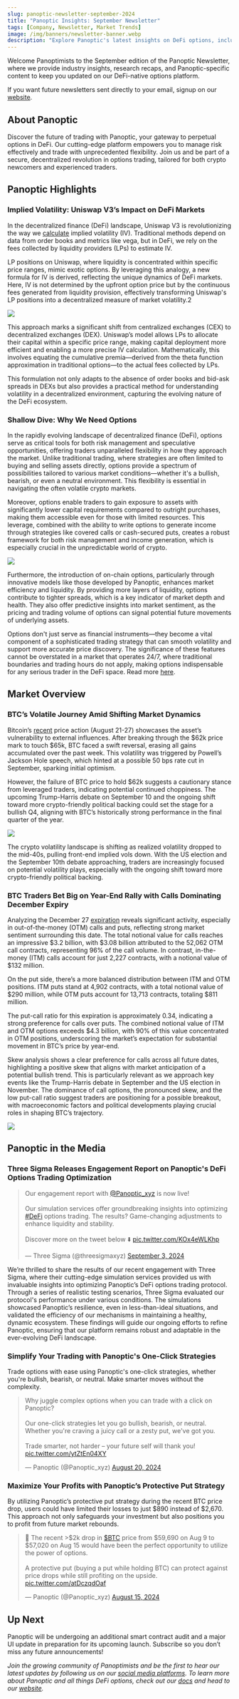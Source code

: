 ```yaml
---
slug: panoptic-newsletter-september-2024
title: "Panoptic Insights: September Newsletter"
tags: [Company, Newsletter, Market Trends]
image: /img/banners/newsletter-banner.webp
description: "Explore Panoptic's latest insights on DeFi options, including Uniswap V3's impact on implied volatility, bullish sentiment heading into Q4, and upcoming platform updates in our September newsletter."
---
```


Welcome Panoptimists to the September edition of the Panoptic Newsletter, where we provide industry insights, research recaps, and Panoptic-specific content to keep you updated on our DeFi-native options platform.

  

If you want future newsletters sent directly to your email, signup on our [website](https://panoptic.xyz/).

  

## About Panoptic

Discover the future of trading with Panoptic, your gateway to perpetual options in DeFi. Our cutting-edge platform empowers you to manage risk effectively and trade with unprecedented flexibility. Join us and be part of a secure, decentralized revolution in options trading, tailored for both crypto newcomers and experienced traders.

  

## Panoptic Highlights

### Implied Volatility: Uniswap V3’s Impact on DeFi Markets

In the decentralized finance (DeFi) landscape, Uniswap V3 is revolutionizing the way we [calculate](https://panoptic.xyz/research/new-formulation-implied-volatility) implied volatility (IV). Traditional methods depend on data from order books and metrics like vega, but in DeFi, we rely on the fees collected by liquidity providers (LPs) to estimate IV.

  

LP positions on Uniswap, where liquidity is concentrated within specific price ranges, mimic exotic options. By leveraging this analogy, a new formula for IV is derived, reflecting the unique dynamics of DeFi markets. Here, IV is not determined by the upfront option price but by the continuous fees generated from liquidity provision, effectively transforming Uniswap's LP positions into a decentralized measure of market volatility.2

![](./01.png)
  

This approach marks a significant shift from centralized exchanges (CEX) to decentralized exchanges (DEX). Uniswap’s model allows LPs to allocate their capital within a specific price range, making capital deployment more efficient and enabling a more precise IV calculation. Mathematically, this involves equating the cumulative premia—derived from the theta function approximation in traditional options—to the actual fees collected by LPs.

  

This formulation not only adapts to the absence of order books and bid-ask spreads in DEXs but also provides a practical method for understanding volatility in a decentralized environment, capturing the evolving nature of the DeFi ecosystem.

  

### Shallow Dive: Why We Need Options

 In the rapidly evolving landscape of decentralized finance (DeFi), options serve as critical tools for both risk management and speculative opportunities, offering traders unparalleled flexibility in how they approach the market. Unlike traditional trading, where strategies are often limited to buying and selling assets directly, options provide a spectrum of possibilities tailored to various market conditions—whether it's a bullish, bearish, or even a neutral environment. This flexibility is essential in navigating the often volatile crypto markets.

Moreover, options enable traders to gain exposure to assets with significantly lower capital requirements compared to outright purchases, making them accessible even for those with limited resources. This leverage, combined with the ability to write options to generate income through strategies like covered calls or cash-secured puts, creates a robust framework for both risk management and income generation, which is especially crucial in the unpredictable world of crypto.

![](./02.png)

Furthermore, the introduction of on-chain options, particularly through innovative models like those developed by Panoptic, enhances market efficiency and liquidity. By providing more layers of liquidity, options contribute to tighter spreads, which is a key indicator of market depth and health. They also offer predictive insights into market sentiment, as the pricing and trading volume of options can signal potential future movements of underlying assets.

Options don't just serve as financial instruments—they become a vital component of a sophisticated trading strategy that can smooth volatility and support more accurate price discovery. The significance of these features cannot be overstated in a market that operates 24/7, where traditional boundaries and trading hours do not apply, making options indispensable for any serious trader in the DeFi space. Read more [here](https://panoptic.xyz/research/reasons-why-options-important-in-crypto-market).

  

## Market Overview

### BTC’s Volatile Journey Amid Shifting Market Dynamics

Bitcoin’s [recent](https://insights.deribit.com/industry/volatile-round-trip-in-btc/) price action (August 21-27) showcases the asset’s vulnerability to external influences. After breaking through the $62k price mark to touch $65k, BTC faced a swift reversal, erasing all gains accumulated over the past week. This volatility was triggered by Powell’s Jackson Hole speech, which hinted at a possible 50 bps rate cut in September, sparking initial optimism.

  

However, the failure of BTC price to hold $62k suggests a cautionary stance from leveraged traders, indicating potential continued choppiness. The upcoming Trump-Harris debate on September 10 and the ongoing shift toward more crypto-friendly political backing could set the stage for a bullish Q4, aligning with BTC’s historically strong performance in the final quarter of the year.

![](./03.png)

  

The crypto volatility landscape is shifting as realized volatility dropped to the mid-40s, pulling front-end implied vols down. With the US election and the September 10th debate approaching, traders are increasingly focused on potential volatility plays, especially with the ongoing shift toward more crypto-friendly political backing.

### BTC Traders Bet Big on Year-End Rally with Calls Dominating December Expiry

Analyzing the December 27 [expiration](https://www.deribit.com/statistics/BTC/metrics/options) reveals significant activity, especially in out-of-the-money (OTM) calls and puts, reflecting strong market sentiment surrounding this date. The total notional value for calls reaches an impressive $3.2 billion, with $3.08 billion attributed to the 52,062 OTM call contracts, representing 96% of the call volume. In contrast, in-the-money (ITM) calls account for just 2,227 contracts, with a notional value of $132 million.

  

On the put side, there’s a more balanced distribution between ITM and OTM positions. ITM puts stand at 4,902 contracts, with a total notional value of $290 million, while OTM puts account for 13,713 contracts, totaling $811 million.

  

The put-call ratio for this expiration is approximately 0.34, indicating a strong preference for calls over puts. The combined notional value of ITM and OTM options exceeds $4.3 billion, with 90% of this value concentrated in OTM positions, underscoring the market’s expectation for substantial movement in BTC’s price by year-end.

  

Skew analysis shows a clear preference for calls across all future dates, highlighting a positive skew that aligns with market anticipation of a potential bullish trend. This is particularly relevant as we approach key events like the Trump-Harris debate in September and the US election in November. The dominance of call options, the pronounced skew, and the low put-call ratio suggest traders are positioning for a possible breakout, with macroeconomic factors and political developments playing crucial roles in shaping BTC’s trajectory.

  

![](./04.png)

  

## Panoptic in the Media

### Three Sigma Releases Engagement Report on Panoptic's DeFi Options Trading Optimization

<blockquote class="twitter-tweet"><p lang="en" dir="ltr">Our engagement report with <a href="https://twitter.com/Panoptic_xyz?ref_src=twsrc%5Etfw">@Panoptic_xyz</a> is now live!<br/><br/>Our simulation services offer groundbreaking insights into optimizing <a href="https://twitter.com/hashtag/DeFi?src=hash&amp;ref_src=twsrc%5Etfw">#DeFi</a> options trading. The results? Game-changing adjustments to enhance liquidity and stability.<br/><br/>Discover more on the tweet below ⬇️ <a href="https://t.co/KOx4eWLKhp">pic.twitter.com/KOx4eWLKhp</a></p>&mdash; Three Sigma (@threesigmaxyz) <a href="https://twitter.com/threesigmaxyz/status/1830977467278103039?ref_src=twsrc%5Etfw">September 3, 2024</a></blockquote> <script async src="https://platform.twitter.com/widgets.js" charset="utf-8"></script>

We’re thrilled to share the results of our recent engagement with Three Sigma, where their cutting-edge simulation services provided us with invaluable insights into optimizing Panoptic’s DeFi options trading protocol. Through a series of realistic testing scenarios, Three Sigma evaluated our protocol's performance under various conditions. The simulations showcased Panoptic’s resilience, even in less-than-ideal situations, and validated the efficiency of our mechanisms in maintaining a healthy, dynamic ecosystem. These findings will guide our ongoing efforts to refine Panoptic, ensuring that our platform remains robust and adaptable in the ever-evolving DeFi landscape.

### Simplify Your Trading with Panoptic's One-Click Strategies

Trade options with ease using Panoptic's one-click strategies, whether you're bullish, bearish, or neutral. Make smarter moves without the complexity.

<blockquote class="twitter-tweet"><p lang="en" dir="ltr">Why juggle complex options when you can trade with a click on Panoptic?<br/><br/>Our one-click strategies let you go bullish, bearish, or neutral. Whether you&#39;re craving a juicy call or a zesty put, we&#39;ve got you.<br/><br/>Trade smarter, not harder – your future self will thank you! <a href="https://t.co/ytZtEn04XY">pic.twitter.com/ytZtEn04XY</a></p>&mdash; Panoptic (@Panoptic_xyz) <a href="https://twitter.com/Panoptic_xyz/status/1825924195420876952?ref_src=twsrc%5Etfw">August 20, 2024</a></blockquote> <script async src="https://platform.twitter.com/widgets.js" charset="utf-8"></script>

  

### Maximize Your Profits with Panoptic’s Protective Put Strategy

By utilizing Panoptic’s protective put strategy during the recent BTC price drop, users could have limited their losses to just $890 instead of $2,670. This approach not only safeguards your investment but also positions you to profit from future market rebounds.

<blockquote class="twitter-tweet"><p lang="en" dir="ltr">🐻 The recent &gt;$2k drop in <a href="https://twitter.com/search?q=%24BTC&amp;src=ctag&amp;ref_src=twsrc%5Etfw">$BTC</a> price from $59,690 on Aug 9 to $57,020 on Aug 15 would have been the perfect opportunity to utilize the power of options.<br/><br/>A protective put (buying a put while holding BTC) can protect against price drops while still profiting on the upside. <a href="https://t.co/atDczqdOaf">pic.twitter.com/atDczqdOaf</a></p>&mdash; Panoptic (@Panoptic_xyz) <a href="https://twitter.com/Panoptic_xyz/status/1824207029776552239?ref_src=twsrc%5Etfw">August 15, 2024</a></blockquote> <script async src="https://platform.twitter.com/widgets.js" charset="utf-8"></script>  

## Up Next

Panoptic will be undergoing an additional smart contract audit and a major UI update in preparation for its upcoming launch. Subscribe so you don’t miss any future announcements!

  

_Join the growing community of Panoptimists and be the first to hear our latest updates by following us on our [social media platforms](https://links.panoptic.xyz/all). To learn more about Panoptic and all things DeFi options, check out our [docs](https://panoptic.xyz/docs/intro) and head to our [website](https://panoptic.xyz/)._

